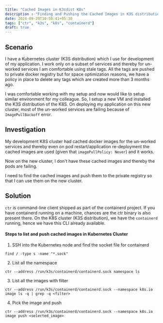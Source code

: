 ```yaml
---
title: "Cached Images in K3sdist K8s"
description : "Finding and Pushing the Cached Images in K3S distribution of Kubernetes to Docker Registry"
date: 2024-09-29T10:50:41+05:30
tags: ["ctr", "k3s", "k8s", "containerd"]
draft: true
---
```


## Scenario 

I have a Kubernetes cluster (K3S distribution) which I use for development of my application. I work only on a subset of services and thereby for un-worked services I am comfortable using stale tags. All the tags are pushed to private docker registry but for  space optimization reasons, we have a policy in place to delete any tags which are created more than 3 months ago. 

I was comfortable working with my setup and now would like to setup similar environment for my colleague. So, I setup a new VM and installed the K3S distribution of the K8S. On deploying my application on this new cluster, most of the un-worked services are failing because of `ImagePullBackoff` error.


## Investigation
My development K8S cluster had cached docker images for the un-worked services and thereby even on pod restart/application re-deployment the cached images are used (given that `imagePullPolicy: Never`) and it works. 
 
Now on the new cluster, I don't have these cached images and thereby the pods are failing.

I need to find the cached images and push them to the private registry so that I can use them on the new cluster.

## Solution

`ctr` is command-line client shipped as part of the containerd project. If you have containerd running on a machine, chances are the ctr binary is also present there. On the K8S cluster (K3S distribution), we have the `containerd` running, hence we have this CLI already available.

#### Steps to list and push cached images in Kubernetes Cluster

1. SSH into the Kubernetes node and find the socket file for containerd

`find / -type s -name "*.sock"`

2. List all the namespace 

`ctr --address /run/k3s/containerd/containerd.sock namespace ls`

3. List all the images with filter

`ctr --address /run/k3s/containerd/containerd.sock --namespace k8s.io image ls -q | grep -q <filter>` 

4. Pick the image and push

`ctr --address /run/k3s/containerd/containerd.sock --namespace k8s.io image push <selected_image>`


